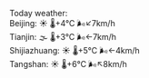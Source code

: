 Today weather:  
Beijing: ☀️ 🌡️+4°C 🌬️↙7km/h  
Tianjin: 🌫  🌡️+3°C 🌬️←7km/h  
Shijiazhuang: ☀️ 🌡️+5°C 🌬️←4km/h  
Tangshan: ☀️ 🌡️+6°C 🌬️↖8km/h  
